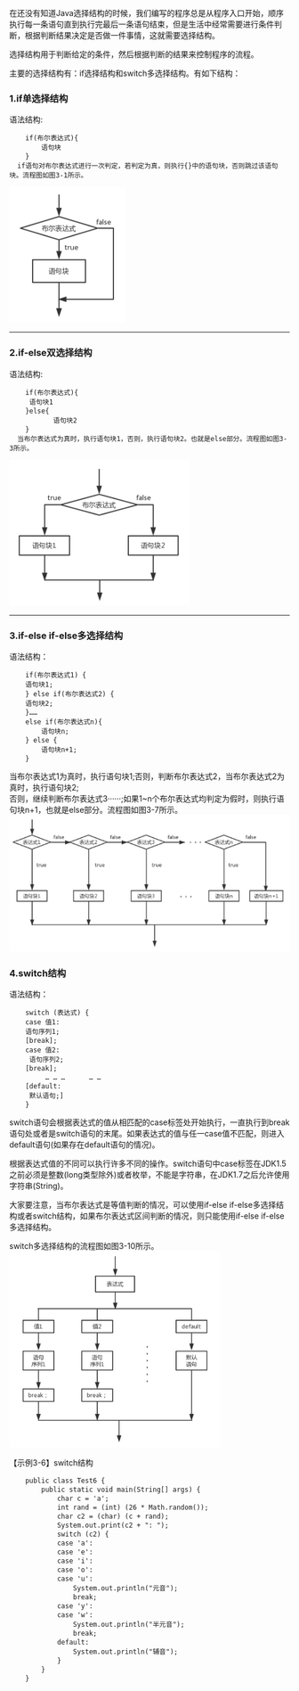 在还没有知道Java选择结构的时候，我们编写的程序总是从程序入口开始，顺序执行每一条语句直到执行完最后一条语句结束，但是生活中经常需要进行条件判断，根据判断结果决定是否做一件事情，这就需要选择结构。

选择结构用于判断给定的条件，然后根据判断的结果来控制程序的流程。

主要的选择结构有：if选择结构和switch多选择结构。有如下结构：

### 1.if单选择结构  

语法结构:

        if(布尔表达式){
            语句块
        }
      if语句对布尔表达式进行一次判定，若判定为真，则执行{}中的语句块，否则跳过该语句块。流程图如图3-1所示。
![image](https://github.com/Pxd123/JAVA/blob/master/notes/%E4%B8%89.%E6%8E%A7%E5%88%B6%E8%AF%AD%E5%8F%A5/%E5%8D%95%E9%80%89%E6%8B%A9%E7%BB%93%E6%9E%84.png)  

***
### 2.if-else双选择结构

语法结构:

        if(布尔表达式){
         语句块1
        }else{
               语句块2
        }
      当布尔表达式为真时，执行语句块1，否则，执行语句块2。也就是else部分。流程图如图3-3所示。
![image](https://github.com/Pxd123/JAVA/blob/master/notes/%E4%B8%89.%E6%8E%A7%E5%88%B6%E8%AF%AD%E5%8F%A5/%E5%8F%8C%E9%80%89%E6%8B%A9%E7%BB%93%E6%9E%84.png)  

***
### 3.if-else if-else多选择结构
语法结构：

        if(布尔表达式1) {  
        语句块1;  
        } else if(布尔表达式2) {  
        语句块2;  
        }……  
        else if(布尔表达式n){  
            语句块n;  
        } else {  
            语句块n+1;  
        }  
当布尔表达式1为真时，执行语句块1;否则，判断布尔表达式2，当布尔表达式2为真时，执行语句块2;  
否则，继续判断布尔表达式3······;如果1~n个布尔表达式均判定为假时，则执行语句块n+1，也就是else部分。流程图如图3-7所示。  
![image](https://github.com/Pxd123/JAVA/blob/master/notes/%E4%B8%89.%E6%8E%A7%E5%88%B6%E8%AF%AD%E5%8F%A5/%E5%A4%9A%E9%80%89%E6%8B%A9%E7%BB%93%E6%9E%84.png)  

### 4.switch结构  
语法结构：　

        switch (表达式) {  
        case 值1:   
        语句序列1;  
        [break];  
        case 值2:  
         语句序列2;  
        [break];  
             … … …      … …  
        [default:  
         默认语句;]  
        }  
switch语句会根据表达式的值从相匹配的case标签处开始执行，一直执行到break语句处或者是switch语句的末尾。如果表达式的值与任一case值不匹配，则进入default语句(如果存在default语句的情况)。

根据表达式值的不同可以执行许多不同的操作。switch语句中case标签在JDK1.5之前必须是整数(long类型除外)或者枚举，不能是字符串，在JDK1.7之后允许使用字符串(String)。

大家要注意，当布尔表达式是等值判断的情况，可以使用if-else if-else多选择结构或者switch结构，如果布尔表达式区间判断的情况，则只能使用if-else if-else多选择结构。

switch多选择结构的流程图如图3-10所示。  
![image](https://github.com/Pxd123/JAVA/blob/master/notes/%E4%B8%89.%E6%8E%A7%E5%88%B6%E8%AF%AD%E5%8F%A5/switch.png)  

【示例3-6】switch结构  

        public class Test6 {  
            public static void main(String[] args) {  
                char c = 'a';  
                int rand = (int) (26 * Math.random());  
                char c2 = (char) (c + rand);  
                System.out.print(c2 + ": ");  
                switch (c2) {  
                case 'a':  
                case 'e':  
                case 'i':  
                case 'o':  
                case 'u':  
                    System.out.println("元音");  
                    break;  
                case 'y':
                case 'w':
                    System.out.println("半元音");
                    break;
                default:
                    System.out.println("辅音");
                }
            }
        }

